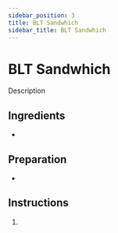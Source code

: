```yaml
---
sidebar_position: 3
title: BLT Sandwhich
sidebar_title: BLT Sandwhich
---
```


# BLT Sandwhich

Description

## Ingredients
  - 

## Preparation
  - 

## Instructions
  1. 
  
